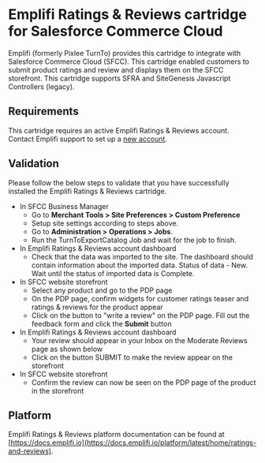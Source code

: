 # Emplifi Ratings & Reviews cartridge for Salesforce Commerce Cloud

Emplifi (formerly Pixlee TurnTo) provides this cartridge to integrate with Salesforce Commerce Cloud (SFCC). 
This cartridge enabled customers to submit product ratings and review and displays them on the SFCC storefront. This
cartridge supports SFRA and SiteGenesis Javascript Controllers (legacy).

## Requirements

This cartridge requires an active Emplifi Ratings & Reviews account. Contact Emplifi support
to set up a [new account](https://emplifi.io/products/social-commerce/ratings-and-reviews#book-a-demo).

## Validation
Please follow the below steps to validate that you have successfully installed the Emplifi Ratings & Reviews cartridge.

* In SFCC Business Manager
  * Go to **Merchant Tools > Site Preferences > Custom Preference**
  * Setup site settings according to steps above.
  * Go to **Administration > Operations > Jobs**.
  * Run the TurnToExportCatalog Job and wait for the job to finish.
* In Emplifi Ratings & Reviews account dashboard
  * Check that the data was imported to the site. The dashboard should contain information about the imported data. Status of data - New. Wait until the status of imported data is Complete.
* In SFCC website storefront
  * Select any product and go to the PDP page
  * On the PDP page, confirm widgets for customer ratings teaser and ratings & reviews for the product appear
  * Click on the button to "write a review" on the PDP page. Fill out the feedback form and click the **Submit** button
* In Emplifi Ratings & Reviews account dashboard 
  * Your review should appear in your Inbox on the Moderate Reviews page as shown below
  * Click on the button SUBMIT to make the review appear on the storefront
* In SFCC website storefront
  * Confirm the review can now be seen on the PDP page of the product in the storefront

## Platform
Emplifi Ratings & Reviews platform documentation can be found at [https://docs.emplifi.io](https://docs.emplifi.io/platform/latest/home/ratings-and-reviews).
